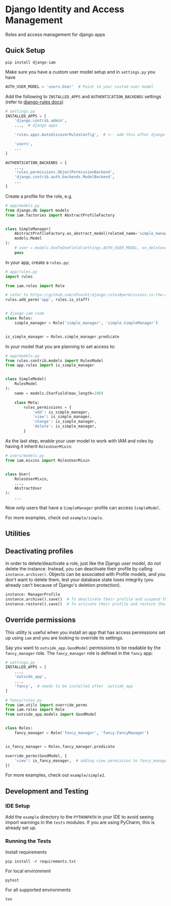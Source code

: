 # Django Identity and Access Management

Roles and access management for django apps

## Quick Setup

```shell
pip install django-iam
```

Make sure you have a custom user model setup and in `settings.py` you have

```python
AUTH_USER_MODEL = 'users.User'  # Point to your custom user model
```

Add the following to `INSTALLED_APPS` and `AUTHENTICATION_BACKENDS` settings
(refer to [django-rules docs](https://github.com/dfunckt/django-rules#readme))

```python
# settings.py
INSTALLED_APPS = [
    'django.contrib.admin',
    ...,  # django apps

    'rules.apps.AutodiscoverRulesConfig',  # <-- add this after django apps, but before your own apps

    'users',
    ...
]

AUTHENTICATION_BACKENDS = [
    ...,
    'rules.permissions.ObjectPermissionBackend',
    'django.contrib.auth.backends.ModelBackend',
    ...
]
```

Create a profile for the role, e.g.

```python
# app/models.py
from django.db import models
from iam.factories import AbstractProfileFactory


class SimpleManager(
    AbstractProfileFactory.as_abstract_model(related_name='simple_manager_profile'),
    models.Model
):
    # user = models.OneToOneField(settings.AUTH_USER_MODEL, on_delete=models.PROTECT)  # comes from AbstractProfileFactory
    pass
```

In your app, create a `rules.py`:

```python
# app/rules.py
import rules

from iam.roles import Role

# refer to https://github.com/dfunckt/django-rules#permissions-in-the-admin for why this is here
rules.add_perm('app', rules.is_staff)


# django-iam code
class Roles:
    simple_manager = Role('simple_manager', 'simple.SimpleManager')


is_simple_manager = Roles.simple_manager.predicate
```

In your model that you are planning to set access to:

```python
# app/models.py
from rules.contrib.models import RulesModel
from app.rules import is_simple_manager


class SimpleModel(
    RulesModel
):
    name = models.CharField(max_length=100)

    class Meta:
        rules_permissions = {
            'add': is_simple_manager,
            'view': is_simple_manager,
            'change': is_simple_manager,
            'delete': is_simple_manager,
        }

```

As the last step, enable your user model to work with IAM and roles by having it inherit `RolesUserMixin`:

```python
# users/models.py
from iam.mixins import RolesUserMixin


class User(
    RolesUserMixin,
    ...,
    AbstractUser
):
    ...
```

Now only users that have a `SimpleManager` profile can access `SimpleModel`.

For more examples, check out `example/simple`.

## Utilities

## Deactivating profiles

In order to delete/deactivate a role, just like the Django user model, do not delete the instance. Instead, you can
deactivate their profile by calling `instance.archive()`. Objects can be associated with Profile models, and you don't
want to delete them, lest your database state loses integrity (you already can't because of Django's deletion
protection).

```python
instance: ManagerProfile
instance.archive().save()  # To deactivate their profile and suspend their role
instance.restore().save()  # To activate their profile and restore their role
```

## Override permissions

This utility is useful when you install an app that has access permissions set up using `iam` and you are looking to
override its settings.

Say you want to `outside_app.GoodModel` permissions to be readable by the `fancy_manager` role. The `fancy_manager` role
is defined in the `fancy` app:

```python
# settings.py 
INSTALLED_APPS = [
    ...,
    'outside_app',
    ...,
    'fancy',  # needs to be installed after `outside_app`
]

# fancy/rules.py
from iam.utils import override_perms
from iam.roles import Role
from outside_app.models import GoodModel


class Roles:
    fancy_manager = Role('fancy_manager', 'fancy.FancyManager')


is_fancy_manager = Roles.fancy_manager.predicate

override_perms(GoodModel, {
    'view': is_fancy_manager,  # adding view permission to fancy_managers
})
```

For more examples, check out `example/simple2`.

## Development and Testing

### IDE Setup

Add the `example` directory to the `PYTHONPATH` in your IDE to avoid seeing import warnings in the `tests` modules. If
you are using PyCharm, this is already set up.

### Running the Tests

Install requirements

```
pip install -r requirements.txt
```

For local environment

```
pytest
```

For all supported environments

```
tox
```
